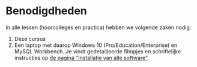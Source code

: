 # Benodigdheden

In alle lessen (hoorcolleges en practica) hebben we volgende zaken nodig:

1. Deze cursus
2. Een laptop met daarop Windows 10 (Pro/Education/Enterprise) en MySQL Workbench. Je vindt gedetailleerde filmpjes en schriftelijke instructies op [de pagina "Installatie van alle software"](../semester-1-databanken-intro/installatie-software.md).
